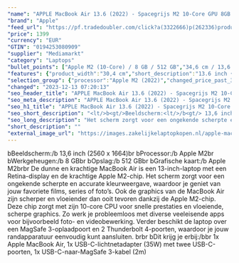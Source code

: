 ```yaml
---
"name": "APPLE MacBook Air 13.6 (2022) - Spacegrijs M2 10-Core GPU 8GB 512GB"
"brand": "Apple"
"feed_url": "https://pf.tradedoubler.com/click?a(3322666)p(262336)product(50617-1729680)ttid(3)url(https%3A%2F%2Fwww.mediamarkt.nl%2Fnl%2Fproduct%2F_apple-macbook-air-13-6-2022-spacegrijs-m2-10-core-gpu-8gb-512gb-1729680.html%3Futm_source%3Dtradedoubler%26utm_medium%3Daff-comparison%26utm_term%3D1729680)"
"price": 1399
"currency": "EUR"
"GTIN": "0194253080909"
"supplier": "Mediamarkt"
"category": "Laptops"
"bullet_points": ["Apple M2 (10-Core) / 8 GB / 512 GB","34,6 cm / 13,6 inch","34,6 cm / 13,6 inch","SSD , 512 GB","1x MagSafe 3-oplaadpoort, 2x Thunderbolt 4-aansluitingen, 1x hoofdtelefoon-/microfooncombo (3.5mm)","Lithium polymer","30.4 cm x 1.13 cm x 21.5 cm / 1.3 kg"]
"features": {"product_width":"30,4 cm","short_description":"13.6 inch • Apple M2 • 8 GB • 512 GB SSD • Apple M2 (10-Core)","memory_size":"8 GB","additional_update_information":"Voor zover op de afbeeldingen apps worden getoond, geldt dat MediaMarkt niet kan garanderen dat de apps tijdens de volledige levensduur van het product goed zullen blijven functioneren. Dit hangt af van het beleid van de fabrikant.","bluetooth":"Ja","processor":"Apple M2","resolution":"2560 x 1664","card_reader":"Nee","depth":"21,5 cm","panel_type":"IPS (In-Plane Switching)","touchscreen":"Nee","number_of_processor_cores":"8","connections":"1x MagSafe 3-oplaadpoort, 2x Thunderbolt 4-aansluitingen, 1x hoofdtelefoon-/microfooncombo (3.5mm)","hard_disk_1":"SSD , 512 GB","configuration":"Apple M2 (10-Core) / 8 GB / 512 GB","ram_configuration":"1x 8 GB","processor_model":"M-Series","integrated_mike":"Ja","speakers":"Ja","convertibility":"Vast scherm","screen_diagonal_inches":"13,6 inch","screen_diagonal_cm":"34,6 cm","model_year":"2022","manufacturer_part_number":"MLXX3N/A","shipping_costs":"0.00","update_policy":"Geen","product_manufacturer":"APPLE","wlan_standards":"WiFi 6 (802.11AX)","delivery_time":"1","bluetooth_version":"5.0","product_depth":"21,5 cm","battery_life":"18 uur","color":"Grijs","battery_type":"Lithium polymer","product_type":"Laptop","brightness":"500 cd/m²","capacity_of_1_hard_disk":"512 GB","type_of_1_hard_disk":"SSD","front_camera":"Ja","processor_brand":"Apple","product_height":"1,13 cm","integrated_webcam":"Ja","total_storage_space_in_gb":"512 GB","wlan":"Ja","height":"1,13 cm","ram_type":"DDR4","previous_price":"","warranty_note":"Geen aanvullende garantie-informatie","screen_diagonal_cm_inch":"34,6 cm / 13,6 inch","weight":"1,3 kg","product_introduction_date":"2022-07-15","special_features":"Nee","manufacturer_supported_software_updates":"Ja","scope_of_delivery":"1x Apple MacBook Air, 1x USB-C-lichtnetadapter (35W) met twee USB-C-poorten, 1x USB-C-naar-MagSafe 3-kabel (2m)","dimensions_weight":"30.4 cm x 1.13 cm x 21.5 cm / 1.3 kg","total_storage_space":"512 GB","operating_system":"MacOS"}
"selection_group": {"processor":"Apple M2 (2022)","changed_price_past_3_days":false,"product_family":"MacBook Air"}
"changed": "2023-12-13 07:20:13"
"seo_header_title": "APPLE MacBook Air 13.6 (2022) - Spacegrijs M2 10-Core GPU 8GB 512GB"
"seo_meta_description": "APPLE MacBook Air 13.6 (2022) - Spacegrijs M2 10-Core GPU 8GB 512GB"
"seo_h1_title": "APPLE MacBook Air 13.6 (2022) - Spacegrijs M2 10-Core GPU 8GB 512GB"
"seo_short_description": "<lt/>b<gt/>Beeldscherm:<lt/>/b<gt/> 13,6 inch (2560 x 1664)<lt/>br<gt/> <lt/>b<gt/>Processor:<lt/>/b<gt/> Apple M2<lt/>br<gt/> <lt/>b<gt/>Werkgeheugen:<lt/>/b<gt/> 8 GB<lt/>br<gt/> <lt/>b<gt/>Opslag:<lt/>/b<gt/> 512 GB<lt/>br<gt/> <lt/>b<gt/>Grafische kaart:<lt/>/b<gt/> Apple M2<lt/>br<gt/><lt/>br<gt/> De dunne en krachtige MacBook Air is een 13-inch-laptop met een Retina-display en de krachtige Apple M2-chip."
"seo_long_description": "Het scherm zorgt voor een ongekende scherpte en accurate kleurweergave, waardoor je geniet van jouw favoriete films, series of foto’s. Ook de graphics van de MacBook Air zijn scherper en vloeiender dan ooit tevoren dankzij de Apple M2-chip. Deze chip zorgt met zijn 10-core CPU voor snelle prestaties en vloeiende, scherpe graphics. Zo werk je probleemloos met diverse veeleisende apps voor bijvoorbeeld foto- en videobewerking. Verder beschikt de laptop over een MagSafe 3-oplaadpoort en 2 Thunderbolt 4-poorten, waardoor je jouw randapparatuur eenvoudig kunt aansluiten. <lt/>br<gt/><lt/>br<gt/> <lt/>b<gt/>Dit krijg je erbij:<lt/>/b<gt/><lt/>br<gt/> 1x Apple MacBook Air, 1x USB-C-lichtnetadapter (35W) met twee USB-C-poorten, 1x USB-C-naar-MagSafe 3-kabel (2m)"
"short_description": ""
"external_image_url": "https://images.zakelijkelaptopkopen.nl/apple-macbook-air-13-6-2022-spacegrijs-m2-10-core-gpu-8gb-512gb-1729680.webp"
---
```


<lt/>b<gt/>Beeldscherm:<lt/>/b<gt/> 13,6 inch (2560 x 1664)<lt/>br<gt/> <lt/>b<gt/>Processor:<lt/>/b<gt/> Apple M2<lt/>br<gt/> <lt/>b<gt/>Werkgeheugen:<lt/>/b<gt/> 8 GB<lt/>br<gt/> <lt/>b<gt/>Opslag:<lt/>/b<gt/> 512 GB<lt/>br<gt/> <lt/>b<gt/>Grafische kaart:<lt/>/b<gt/> Apple M2<lt/>br<gt/><lt/>br<gt/> De dunne en krachtige MacBook Air is een 13-inch-laptop met een Retina-display en de krachtige Apple M2-chip. Het scherm zorgt voor een ongekende scherpte en accurate kleurweergave, waardoor je geniet van jouw favoriete films, series of foto’s. Ook de graphics van de MacBook Air zijn scherper en vloeiender dan ooit tevoren dankzij de Apple M2-chip. Deze chip zorgt met zijn 10-core CPU voor snelle prestaties en vloeiende, scherpe graphics. Zo werk je probleemloos met diverse veeleisende apps voor bijvoorbeeld foto- en videobewerking. Verder beschikt de laptop over een MagSafe 3-oplaadpoort en 2 Thunderbolt 4-poorten, waardoor je jouw randapparatuur eenvoudig kunt aansluiten. <lt/>br<gt/><lt/>br<gt/> <lt/>b<gt/>Dit krijg je erbij:<lt/>/b<gt/><lt/>br<gt/> 1x Apple MacBook Air, 1x USB-C-lichtnetadapter (35W) met twee USB-C-poorten, 1x USB-C-naar-MagSafe 3-kabel (2m)